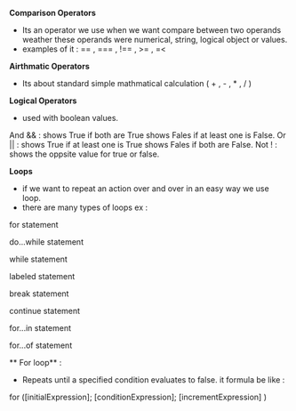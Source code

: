 **Comparison Operators**
* Its an operator we use when we want compare between two operands weather these operands were numerical, string, logical object or values.
* examples of it : == , === , !== , >= , =<

**Airthmatic Operators**
* Its about standard simple mathmatical calculation ( + , - , * , / )

**Logical Operators**
* used with boolean values.

And && : shows True if both are True
      shows Fales if at least one is False.
Or || : shows True if at least one is True
      shows Fales if both are False.
Not ! : shows the oppsite value for true or false.

**Loops**
* if we want to repeat an action over and over in an easy way we use loop.
* there are many types of loops ex :

for statement

do...while statement

while statement

labeled statement

break statement

continue statement

for...in statement

for...of statement 

** For loop** :
*  Repeats until a specified condition evaluates to false.
it formula be like : 

for ([initialExpression]; [conditionExpression]; [incrementExpression] )